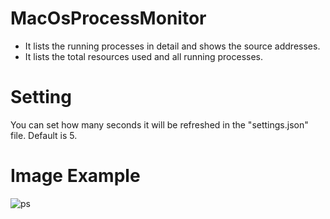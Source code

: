# MacOsProcessMonitor
- It lists the running processes in detail and shows the source addresses.
- It lists the total resources used and all running processes.

# Setting
You can set how many seconds it will be refreshed in the "settings.json" file.
Default is 5.

# Image Example
![ps](https://user-images.githubusercontent.com/25556230/115615474-af80ae80-a2f7-11eb-98de-d989cf362353.png)
